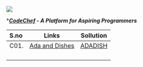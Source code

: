 ![](C:\Users\Ghost\Desktop\pol%20project\cf\Screenshot%202020-12-19%20123934.png)

****[CodeChef](https://www.codechef.com/*) - **A Platform for Aspiring Programmers*****

| **S.no** | **Links**                                                   | **Sollution**                                                                                    |
|:-------- | ----------------------------------------------------------- | ------------------------------------------------------------------------------------------------ |
| C01.     | [Ada and Dishes](https://www.codechef.com/problems/ADADISH) | [ADADISH](https://github.com/Crypt0Nyt/Data-Structures-and-Algorithm/blob/main/Codechef/C01.cpp) |
|          |                                                             |                                                                                                  |
|          |                                                             |                                                                                                  |
|          |                                                             |                                                                                                  |
|          |                                                             |                                                                                                  |


